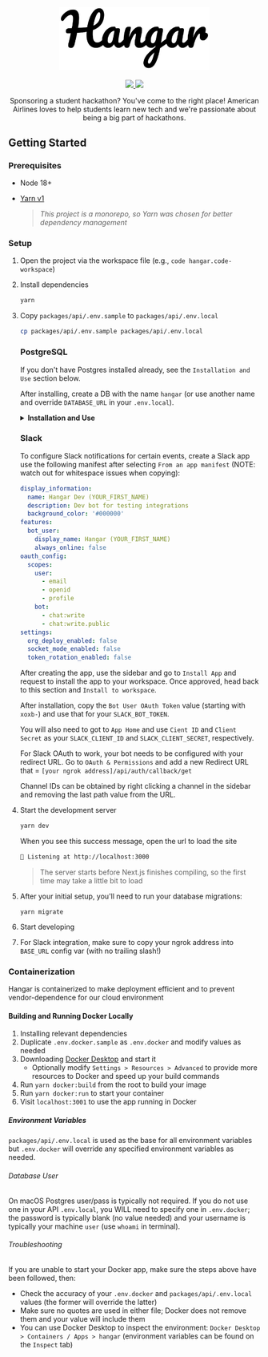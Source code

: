 <p align="center">
  <img src="./docs/Logo.png" width="300px"/>
  <br />
  <br />
  <a href="https://opensource.org/licenses/MIT">
    <img src="https://img.shields.io/badge/License-MIT-blue.svg" aria-title="License: MIT" />
  </a>
  <img src="../../workflows/Build/badge.svg?branch=main" />

  <center width="400">
    Sponsoring a student hackathon? You've come to the right place! American Airlines loves to help students learn new tech and we're passionate about being a big part of hackathons.
  </center>
</p>

## Getting Started

### Prerequisites

- Node 18+
- [Yarn v1](https://classic.yarnpkg.com/lang/en/)

  > _This project is a monorepo, so Yarn was chosen for better dependency management_

### Setup

1. Open the project via the workspace file (e.g., `code hangar.code-workspace`)

1. Install dependencies

   ```zsh
   yarn
   ```

1. Copy `packages/api/.env.sample` to `packages/api/.env.local`

   ```zsh
   cp packages/api/.env.sample packages/api/.env.local
   ```

   ### PostgreSQL

   If you don't have Postgres installed already, see the `Installation and Use` section below.

   After installing, create a DB with the name `hangar` (or use another name and override `DATABASE_URL` in your `.env.local`).

   <details>
     <summary><strong>Installation and Use</strong></summary>

   #### macOS

   We recommend using [Postgres.app](https://postgresapp.com/) as the installation doesn't require a password and is generally easier to use that the traditional Postgres app below.

   #### Windows/macOS/Linux

   During the installation process (if you follow the steps on [postgresql.org](https://www.postgresql.org/download/)), you will be prompted to set a password - make sure to use something you'll remember.

   #### Viewing/Editing the DB

   If you'd like a visual way of viewing or editing your local database, try using [TablePlus](https://tableplus.com).

   #### Seeding the Database

   You can seed the database using the `mikro-orm/cli` tool.

   You can drop, create, migrate, and seed the database any time you need with this command (run from `packages/api`):

   - `yarn mikro-orm migration:fresh --seed DatabaseSeeder`

   > :warning: **NOTE**: Running the above command will delete all data in your database

   #### Database migrations

   To run migrations locally, use `yarn migrate` from the root. If you ever want to replace your db contents with a fresh setup, run `yarn db:fresh`.

   #### Updating Mikro-ORM

   The process to update all packages is a little painful because ALL Mikro-ORM dependencies across BOTH packages must be kept in sync. Run both commands below (after modifying the version to match whatever target needed)

   ```sh
   # API
   yarn workspace @hangar/api add @mikro-orm/core@^6.0 @mikro-orm/knex@^6.0 @mikro-orm/postgresql@^6.0 mikro-orm@^6.0

   # DB
   yarn workspace @hangar/database add @mikro-orm/cli@^6.0 @mikro-orm/core@^6.0 @mikro-orm/knex@^6.0 @mikro-orm/migrations@^6.0 @mikro-orm/postgresql@^6.0 @mikro-orm/seeder@^6.0 mikro-orm@^6.0
   ```

   #### Restoring a Production DB locally

   In order to debug an issue locally, it can be helpful to mirror the prod DB locally. When doing so, make sure to avoid actions that will trigger text messages because user data is REAL. Always re-seed the DB after fixing your issue to avoid sending erroneous texts.

   ⚠️ **WARNING**: Make sure to follow these steps closely. Making an error below has the potential to overwrite production data if your token allows for write access.

   1. Open TablePlus (no need to connect to a DB)
   1. Go to `File > Backup` (Windows steps TBD), choose your **production** database connection
   1. Select the prod database
   1. Make sure the Postgres version is `PostgreSQL 14.0` and set the options to be `--no-owner` and `--format=custom`
   1. Click `Start Backup`
   1. (_OPTIONAL_) Drop all current data to ensure your local copy is an exact replica, otherwise some local data may persist
      1. Open a connection to your **local** database, select all tables and functions (`command + a` on macOS), right click, and choose "Delete"
      1. When prompted, check the option for `Cascade` and click `OK`
   1. Wait for the backup to finish and then go to `File > Restore` (Windows steps TBD), choose your **local** database connection
   1. Remove all flags from the left hand side (primarily, `--single-transaction` which will cause your restore to fail on conflict)
   1. Select your database on the right hand side
   1. Click `Start restore`

   #### Restarting Table Sequences

   If you add data manually to your database (through a tool like TablePlus) and do _NOT_ let Postgres assign an `id` automatically, you will disrupt the sequence for that table that determines the _next_ available `id` to assign. If that happens, perform the following queries to restart it.

   Find the appropriate sequence name:

   ```sql
   SELECT sequence_schema, sequence_name
   FROM information_schema.sequences
   ORDER BY sequence_name;
   ```

   Restart the sequence with a new id:

   ```sql
   ALTER SEQUENCE "YOUR_TABLE_SEQUENCE" RESTART WITH THE_NEXT_ID_TO_ASSIGN;
   ```

   (e.g., `ALTER SEQUENCE "Provider_id_seq" RESTART WITH 11;`)

   </details>

   ### Slack

   To configure Slack notifications for certain events, create a Slack app use the following manifest after selecting `From an app manifest` (NOTE: watch out for whitespace issues when copying):

   ```yml
   display_information:
     name: Hangar Dev (YOUR_FIRST_NAME)
     description: Dev bot for testing integrations
     background_color: '#000000'
   features:
     bot_user:
       display_name: Hangar (YOUR_FIRST_NAME)
       always_online: false
   oauth_config:
     scopes:
       user:
         - email
         - openid
         - profile
       bot:
         - chat:write
         - chat:write.public
   settings:
     org_deploy_enabled: false
     socket_mode_enabled: false
     token_rotation_enabled: false
   ```

   After creating the app, use the sidebar and go to `Install App` and request to install the app to your workspace. Once approved, head back to this section and `Install to workspace`.

   After installation, copy the `Bot User OAuth Token` value (starting with `xoxb-`) and use that for your `SLACK_BOT_TOKEN`.

   You will also need to got to `App Home` and use `Cient ID` and `Client Secret` as your `SLACK_CLIENT_ID` and `SLACK_CLIENT_SECRET`, respectively.

   For Slack OAuth to work, your bot needs to be configured with your redirect URL. Go to `OAuth & Permissions` and add a new Redirect URL that = `[your ngrok address]/api/auth/callback/get`

   Channel IDs can be obtained by right clicking a channel in the sidebar and removing the last path value from the URL.

1. Start the development server

   ```zsh
   yarn dev
   ```

   When you see this success message, open the url to load the site

   ```zsh
   🚀 Listening at http://localhost:3000
   ```

   > The server starts before Next.js finishes compiling, so the first time may take a little bit to load

1. After your initial setup, you'll need to run your database migrations:

   ```
   yarn migrate
   ```

1. Start developing
1. For Slack integration, make sure to copy your ngrok address into `BASE_URL` config var (with no trailing slash!)

### Containerization

Hangar is containerized to make deployment efficient and to prevent vendor-dependence for our cloud environment

#### Building and Running Docker Locally

1. Installing relevant dependencies
1. Duplicate `.env.docker.sample` as `.env.docker` and modify values as needed
1. Downloading [Docker Desktop](https://docs.docker.com/desktop/) and start it
   - Optionally modify `Settings > Resources > Advanced` to provide more resources to Docker and speed up your build commands
1. Run `yarn docker:build` from the root to build your image
1. Run `yarn docker:run` to start your container
1. Visit `localhost:3001` to use the app running in Docker

##### Environment Variables

`packages/api/.env.local` is used as the base for all environment variables but `.env.docker` will override any specified environment variables as needed.

###### Database User

On macOS Postgres user/pass is typically not required. If you do not use one in your API `.env.local`, you WILL need to specify one in `.env.docker`; the password is typically blank (no value needed) and your username is typically your machine `user` (use `whoami` in terminal).

###### Troubleshooting

If you are unable to start your Docker app, make sure the steps above have been followed, then:

- Check the accuracy of your `.env.docker` and `packages/api/.env.local` values (the former will override the latter)
- Make sure no quotes are used in either file; Docker does not remove them and your value will include them
- You can use Docker Desktop to inspect the environment: `Docker Desktop > Containers / Apps > hangar` (environment variables can be found on the `Inspect` tab)
